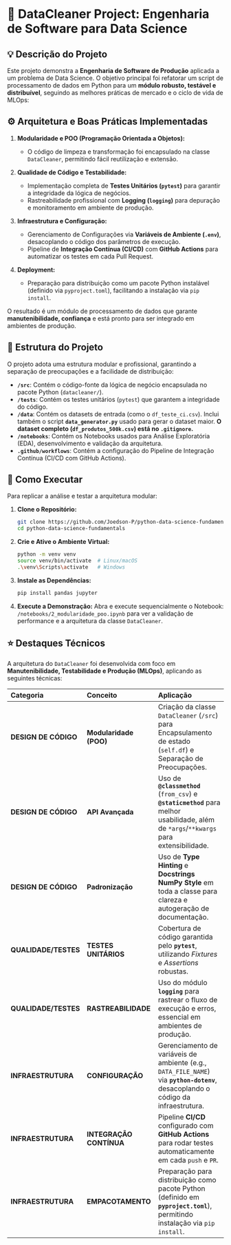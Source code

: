 # 🐍 DataCleaner Project: Engenharia de Software para Data Science

## 💡 Descrição do Projeto
Este projeto demonstra a **Engenharia de Software de Produção** aplicada a um problema de Data Science. O objetivo principal foi refatorar um script de processamento de dados em Python para um **módulo robusto, testável e distribuível**, seguindo as melhores práticas de mercado e o ciclo de vida de MLOps:

## ⚙️ Arquitetura e Boas Práticas Implementadas

1.  **Modularidade e POO (Programação Orientada a Objetos):**
    * O código de limpeza e transformação foi encapsulado na classe `DataCleaner`, permitindo fácil reutilização e extensão.

2.  **Qualidade de Código e Testabilidade:**
    * Implementação completa de **Testes Unitários (`pytest`)** para garantir a integridade da lógica de negócios.
    * Rastreabilidade profissional com **Logging (`logging`)** para depuração e monitoramento em ambiente de produção.

3.  **Infraestrutura e Configuração:**
    * Gerenciamento de Configurações via **Variáveis de Ambiente (`.env`)**, desacoplando o código dos parâmetros de execução.
    * Pipeline de **Integração Contínua (CI/CD)** com **GitHub Actions** para automatizar os testes em cada Pull Request.

4.  **Deployment:**
    * Preparação para distribuição como um pacote Python instalável (definido via `pyproject.toml`), facilitando a instalação via `pip install`.

O resultado é um módulo de processamento de dados que garante **manutenibilidade, confiança** e está pronto para ser integrado em ambientes de produção.

## 📁 Estrutura do Projeto

O projeto adota uma estrutura modular e profissional, garantindo a separação de preocupações e a facilidade de distribuição:

* **`/src`**: Contém o código-fonte da lógica de negócio encapsulada no pacote Python (`datacleaner/`).
* **`/tests`**: Contém os testes unitários (`pytest`) que garantem a integridade do código.
* **`/data`**: Contém os datasets de entrada (como o `df_teste_ci.csv`). Inclui também o script **`data_generator.py`** usado para gerar o dataset maior. **O dataset completo (`df_produtos_500k.csv`) está no `.gitignore`.**
* **`/notebooks`**: Contém os Notebooks usados para Análise Exploratória (EDA), desenvolvimento e validação da arquitetura.
* **`.github/workflows`**: Contém a configuração do Pipeline de Integração Contínua (CI/CD com GitHub Actions).

  
## 🚀 Como Executar

Para replicar a análise e testar a arquitetura modular:

1.  **Clone o Repositório:**
    ```bash
    git clone https://github.com/Joedson-P/python-data-science-fundamentals.git
    cd python-data-science-fundamentals
    ```
2.  **Crie e Ative o Ambiente Virtual:**
    ```bash
    python -m venv venv
    source venv/bin/activate  # Linux/macOS
    .\venv\Scripts\activate   # Windows
    ```
3.  **Instale as Dependências:**
    ```bash
    pip install pandas jupyter
    ```
4.  **Execute a Demonstração:**
    Abra e execute sequencialmente o Notebook: `/notebooks/2_modularidade_poo.ipynb` para ver a validação de performance e a arquitetura da classe `DataCleaner`.

## ⭐ Destaques Técnicos

A arquitetura do `DataCleaner` foi desenvolvida com foco em **Manutenibilidade, Testabilidade e Produção (MLOps)**, aplicando as seguintes técnicas:

| Categoria | Conceito | Aplicação |
| :--- | :--- | :--- |
| **DESIGN DE CÓDIGO** | **Modularidade (POO)** | Criação da classe `DataCleaner` (`/src`) para Encapsulamento de estado (`self.df`) e Separação de Preocupações. |
| **DESIGN DE CÓDIGO** | **API Avançada** | Uso de **`@classmethod`** (`from_csv`) e **`@staticmethod`** para melhor usabilidade, além de `*args`/`**kwargs` para extensibilidade. |
| **DESIGN DE CÓDIGO** | **Padronização** | Uso de **Type Hinting** e **Docstrings NumPy Style** em toda a classe para clareza e autogeração de documentação. |
| **QUALIDADE/TESTES** | **TESTES UNITÁRIOS** | Cobertura de código garantida pelo **`pytest`**, utilizando *Fixtures* e *Assertions* robustas. |
| **QUALIDADE/TESTES** | **RASTREABILIDADE** | Uso do módulo **`logging`** para rastrear o fluxo de execução e erros, essencial em ambientes de produção. |
| **INFRAESTRUTURA** | **CONFIGURAÇÃO** | Gerenciamento de variáveis de ambiente (e.g., `DATA_FILE_NAME`) via **`python-dotenv`**, desacoplando o código da infraestrutura. |
| **INFRAESTRUTURA** | **INTEGRAÇÃO CONTÍNUA** | Pipeline **CI/CD** configurado com **GitHub Actions** para rodar testes automaticamente em cada `push` e `PR`. |
| **INFRAESTRUTURA** | **EMPACOTAMENTO** | Preparação para distribuição como pacote Python (definido em **`pyproject.toml`**), permitindo instalação via `pip install`. |

